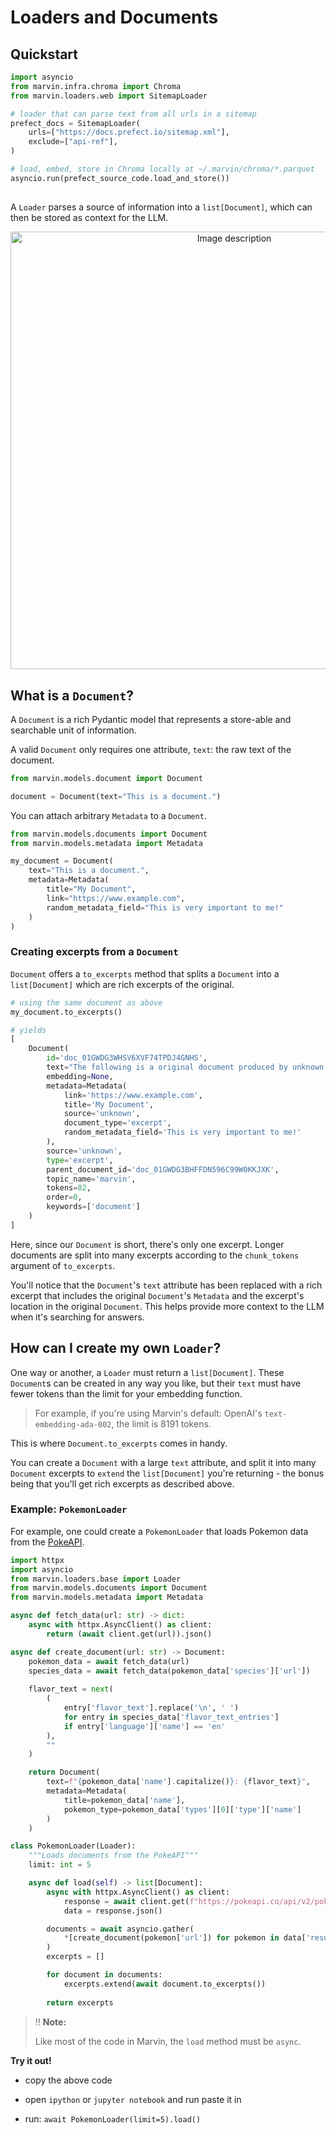# Loaders and Documents

## Quickstart 
```python
import asyncio
from marvin.infra.chroma import Chroma
from marvin.loaders.web import SitemapLoader

# loader that can parse text from all urls in a sitemap
prefect_docs = SitemapLoader(
    urls=["https://docs.prefect.io/sitemap.xml"],
    exclude=["api-ref"],
)

# load, embed, store in Chroma locally at ~/.marvin/chroma/*.parquet
asyncio.run(prefect_source_code.load_and_store())
```
## 
A `Loader` parses a source of information into a `list[Document]`, which can then be stored as context for the LLM.

<p align="center">
  <img src="https://github.com/PrefectHQ/marvin/blob/main/docs/imgs/loader_diagram.png" alt="Image description" width="700">
</p>


## What is a `Document`?
A `Document` is a rich Pydantic model that represents a store-able and searchable unit of information. 

A valid `Document` only requires one attribute, `text`: the raw text of the document.

```python
from marvin.models.document import Document

document = Document(text="This is a document.")
```

You can attach arbitrary `Metadata` to a `Document`.

```python
from marvin.models.documents import Document
from marvin.models.metadata import Metadata

my_document = Document(
    text="This is a document.",
    metadata=Metadata(
        title="My Document",
        link="https://www.example.com",
        random_metadata_field="This is very important to me!"
    )
)
```

### Creating excerpts from a `Document`
`Document` offers a `to_excerpts` method that splits a `Document` into a `list[Document]` which are rich excerpts of the original.

```python
# using the same document as above
my_document.to_excerpts()

# yields
[
    Document(
        id='doc_01GWDG3WHSV6XVF74TPDJ4GNHS',
        text="The following is a original document produced by unknown:\n# Document metadata\n{'link': 'https://www.example.com', 'title': 'My Document', 'source': 'unknown', 'document_type': 'original', 'random_metadata_field': 'This is very important to me!'}\n# Document keywords\ndocument\n# Excerpt's location in document\n\n# Excerpt contents:\nThis is a document.",
        embedding=None,
        metadata=Metadata(
            link='https://www.example.com',
            title='My Document',
            source='unknown',
            document_type='excerpt',
            random_metadata_field='This is very important to me!'
        ),
        source='unknown',
        type='excerpt',
        parent_document_id='doc_01GWDG3BHFFDN596C99W0KKJXK',
        topic_name='marvin',
        tokens=82,
        order=0,
        keywords=['document']
    )
]
```
Here, since our `Document` is short, there's only one excerpt. Longer documents are split into many excerpts according to the `chunk_tokens` argument of `to_excerpts`.

You'll notice that the `Document`'s `text` attribute has been replaced with a rich excerpt that includes the original `Document`'s `Metadata` and the excerpt's location in the original `Document`. This helps provide more context to the LLM when it's searching for answers.

<!-- 
### **Optional**: Bring your own `embedding`
You'll notice above that the `Document`'s `embedding` attribute is `None`. The Chroma vectorstore will automatically create an embedding for each `Document` when it's stored. However, if you already have an embedding for your `Document`, you can pass it in when you create the `Document`:

```python
from marvin.models.document import Document

my_document = Document(
    text="This is a document.",
    embedding=[0.1, 0.2, 0.3, 0.4, 0.5] # not a real embedding
)
``` 
-->

## How can I create my own `Loader`?

One way or another, a `Loader` must return a `list[Document]`. These `Document`s can be created in any way you like, but their `text` must have fewer tokens than the limit for your embedding function. 

> For example, if you're using Marvin's default: OpenAI's `text-embedding-ada-002`, the limit is 8191 tokens.

This is where `Document.to_excerpts` comes in handy. 

You can create a `Document` with a large `text` attribute, and split it into many `Document` excerpts to `extend` the `list[Document]` you're returning - the bonus being that you'll get rich excerpts as described above.


### **Example: `PokemonLoader`**

For example, one could create a `PokemonLoader` that loads Pokemon data from the [PokeAPI](https://pokeapi.co/).

```python
import httpx
import asyncio
from marvin.loaders.base import Loader
from marvin.models.documents import Document
from marvin.models.metadata import Metadata

async def fetch_data(url: str) -> dict:
    async with httpx.AsyncClient() as client:
        return (await client.get(url)).json()

async def create_document(url: str) -> Document:
    pokemon_data = await fetch_data(url)
    species_data = await fetch_data(pokemon_data['species']['url'])
    
    flavor_text = next(
        (
            entry['flavor_text'].replace('\n', ' ')
            for entry in species_data['flavor_text_entries']
            if entry['language']['name'] == 'en'
        ),
        ""
    )

    return Document(
        text=f"{pokemon_data['name'].capitalize()}: {flavor_text}",
        metadata=Metadata(
            title=pokemon_data['name'],
            pokemon_type=pokemon_data['types'][0]['type']['name']
        )
    )

class PokemonLoader(Loader):
    """Loads documents from the PokeAPI"""
    limit: int = 5

    async def load(self) -> list[Document]:
        async with httpx.AsyncClient() as client:
            response = await client.get(f"https://pokeapi.co/api/v2/pokemon?limit={self.limit}")
            data = response.json()

        documents = await asyncio.gather(
            *[create_document(pokemon['url']) for pokemon in data['results']]
        )
        excerpts = []

        for document in documents:
            excerpts.extend(await document.to_excerpts())
        
        return excerpts
```
> ‼️ **Note:**
>
> Like most of the code in Marvin, the `load` method must be `async`.


**Try it out!**
- copy the above code

- open `ipython` or `jupyter notebook` and run paste it in

- run: `await PokemonLoader(limit=5).load()`

